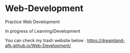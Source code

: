 # Web-Development
Practice Web Development

In progress of Learning/Development

You can check my trash website below :  https://dreamland-afk.github.io/Web-Development/
